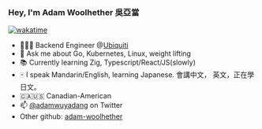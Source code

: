 ### Hey, I'm Adam Woolhether 吳亞當

[![wakatime](https://wakatime.com/badge/user/bf2e81b6-d205-4a08-a641-89ca8227df9b.svg)](https://wakatime.com/@bf2e81b6-d205-4a08-a641-89ca8227df9b)

- 👨🏼‍💻 Backend Engineer @[Ubiquiti](https://github.com/ubiquiti)
- 💬 Ask me about Go, Kubernetes, Linux, weight lifting
- 📚 Currently learning Zig, Typescript/React/JS(slowly)
- 🀄️ I speak Mandarin/English, learning Japanese. 會講中文， 英文，正在學日文。
- 🇨🇦🇺🇸 Canadian-American
- 📫 [@adamwuyadang](https://twitter.com/adamwuyadang) on Twitter
- Other github: [adam-woolhether](https://github.com/adam-woolhether)
